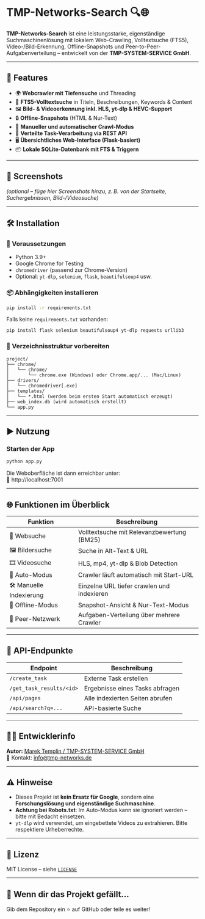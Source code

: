 # TMP-Networks-Search 🔍🌐

**TMP-Networks-Search** ist eine leistungsstarke, eigenständige Suchmaschinenlösung mit lokalem Web-Crawling, Volltextsuche (FTS5), Video-/Bild-Erkennung, Offline-Snapshots und Peer-to-Peer-Aufgabenverteilung – entwickelt von der **TMP-SYSTEM-SERVICE GmbH**.

---

## 🚀 Features

- 🌍 **Webcrawler mit Tiefensuche** und Threading
- 📄 **FTS5-Volltextsuche** in Titeln, Beschreibungen, Keywords & Content
- 🖼️ **Bild- & Videoerkennung inkl. HLS, yt-dlp & HEVC-Support**
- 🔒 **Offline-Snapshots** (HTML & Nur-Text)
- 🔧 **Manueller und automatischer Crawl-Modus**
- 🤖 **Verteilte Task-Verarbeitung via REST API**
- 🖥️ **Übersichtliches Web-Interface (Flask-basiert)**
- 📦 **Lokale SQLite-Datenbank mit FTS & Triggern**

---

## 📸 Screenshots

*(optional – füge hier Screenshots hinzu, z. B. von der Startseite, Suchergebnissen, Bild-/Videosuche)*

---

## 🛠️ Installation

### 🔧 Voraussetzungen

- Python 3.9+
- Google Chrome for Testing
- `chromedriver` (passend zur Chrome-Version)
- Optional: `yt-dlp`, `selenium`, `flask`, `beautifulsoup4` usw.

### 📦 Abhängigkeiten installieren

```bash
pip install -r requirements.txt
```

Falls keine `requirements.txt` vorhanden:

```bash
pip install flask selenium beautifulsoup4 yt-dlp requests urllib3
```

### 📁 Verzeichnisstruktur vorbereiten

```plaintext
project/
├── chrome/
│   └── chrome/
│       └── chrome.exe (Windows) oder Chrome.app/... (Mac/Linux)
├── drivers/
│   └── chromedriver[.exe]
├── templates/
│   └── *.html (werden beim ersten Start automatisch erzeugt)
├── web_index.db (wird automatisch erstellt)
└── app.py
```

---

## ▶️ Nutzung

### Starten der App

```bash
python app.py
```

Die Weboberfläche ist dann erreichbar unter:  
📍 http://localhost:7001

---

## 🌐 Funktionen im Überblick

| Funktion              | Beschreibung                                      |
|-----------------------|---------------------------------------------------|
| 🔎 Websuche            | Volltextsuche mit Relevanzbewertung (BM25)       |
| 🖼️ Bildersuche         | Suche in Alt-Text & URL                          |
| 🎞️ Videosuche          | HLS, mp4, yt-dlp & Blob Detection                |
| 🧠 Auto-Modus          | Crawler läuft automatisch mit Start-URL         |
| 🛠️ Manuelle Indexierung| Einzelne URL tiefer crawlen und indexieren      |
| 🔄 Offline-Modus       | Snapshot-Ansicht & Nur-Text-Modus                |
| 🤝 Peer-Netzwerk       | Aufgaben-Verteilung über mehrere Crawler         |

---

## 📡 API-Endpunkte

| Endpoint                     | Beschreibung                               |
|-----------------------------|--------------------------------------------|
| `/create_task`              | Externe Task erstellen                     |
| `/get_task_results/<id>`    | Ergebnisse eines Tasks abfragen            |
| `/api/pages`                | Alle indexierten Seiten abrufen            |
| `/api/search?q=...`         | API-basierte Suche                         |

---

## 👨‍💻 Entwicklerinfo

**Autor:** [Marek Templin / TMP-SYSTEM-SERVICE GmbH](https://www.tmp-networks.de)  
📧 Kontakt: info@tmp-networks.de

---

## ⚠️ Hinweise

- Dieses Projekt ist **kein Ersatz für Google**, sondern eine **Forschungslösung und eigenständige Suchmaschine**.
- **Achtung bei Robots.txt**: Im Auto-Modus kann sie ignoriert werden – bitte mit Bedacht einsetzen.
- `yt-dlp` wird verwendet, um eingebettete Videos zu extrahieren. Bitte respektiere Urheberrechte.

---

## 📄 Lizenz

MIT License – siehe [`LICENSE`](LICENSE)

---

## 🌟 Wenn dir das Projekt gefällt...

Gib dem Repository ein ⭐ auf GitHub oder teile es weiter!
